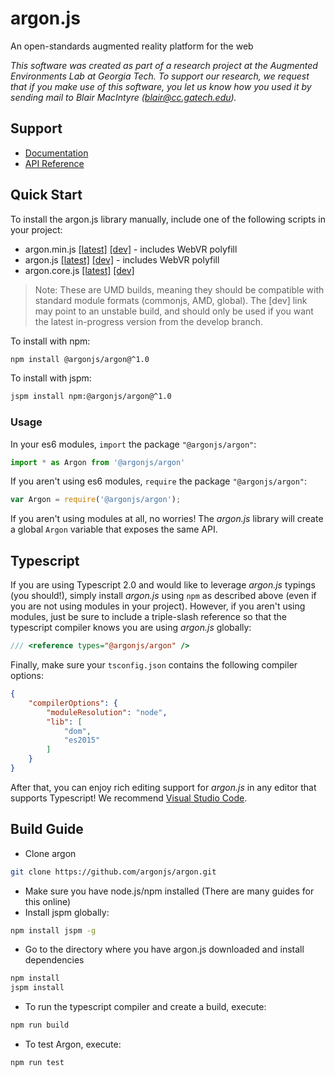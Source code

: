 # argon.js

An open-standards augmented reality platform for the web

*This software was created as part of a research project at the 
Augmented Environments Lab at Georgia Tech.  To support our research, 
we request that if you make use of this software, you let us know 
how you used it by sending mail to Blair MacIntyre (blair@cc.gatech.edu).*

## Support

* [Documentation](http://docs.argonjs.io/)
* [API Reference](http://argonjs.io/argon/)

## Quick Start

To install the argon.js library manually, include one of the following scripts in your project:

* argon.min.js   [\[latest\]](https://cdn.rawgit.com/argonjs/argon/v1.1.2/dist/argon.min.js) [\[dev\]](https://rawgit.com/argonjs/argon/develop/dist/argon.min.js) - includes WebVR polyfill
* argon.js       [\[latest\]](https://cdn.rawgit.com/argonjs/argon/v1.1.2/dist/argon.js) [\[dev\]](https://rawgit.com/argonjs/argon/develop/dist/argon.js) - includes WebVR polyfill 
* argon.core.js  [\[latest\]](https://cdn.rawgit.com/argonjs/argon/v1.1.2/dist/argon.core.js) [\[dev\]](https://rawgit.com/argonjs/argon/develop/dist/argon.core.js)

> Note: These are UMD builds, meaning they should be compatible with standard module formats (commonjs, AMD, global). The [dev] link may point to an unstable build, and should only be used if you want the latest in-progress version from the develop branch. 

To install with npm:

```sh
npm install @argonjs/argon@^1.0
```

To install with jspm:

```sh
jspm install npm:@argonjs/argon@^1.0
```

### Usage

In your es6 modules, `import` the package `"@argonjs/argon"`:

```js
import * as Argon from '@argonjs/argon'
```

If you aren't using es6 modules, `require` the package `"@argonjs/argon"`:

```js
var Argon = require('@argonjs/argon');
```

If you aren't using modules at all, no worries! The *argon.js* library will
create a global `Argon` variable that exposes the same API. 

## Typescript

If you are using Typescript 2.0 and would like to leverage 
*argon.js* typings (you should!), simply install *argon.js* using `npm` 
as described above (even if you are not using modules in your 
project). However, if you aren't using modules, just be sure
to include a triple-slash reference so that the typescript 
compiler knows you are using *argon.js* globally:

```ts
/// <reference types="@argonjs/argon" />
```

Finally, make sure your `tsconfig.json` contains the following 
compiler options:

```json
{
    "compilerOptions": {
        "moduleResolution": "node",
        "lib": [
            "dom",
            "es2015"
        ]
    }
}
```

After that, you can enjoy rich editing support for
*argon.js* in any editor that supports Typescript! We recommend 
[Visual Studio Code](https://code.visualstudio.com).

## Build Guide

* Clone argon

```sh
git clone https://github.com/argonjs/argon.git
```

* Make sure you have node.js/npm installed (There are many guides for this online)
* Install jspm globally:

```sh
npm install jspm -g
```

* Go to the directory where you have argon.js downloaded and install dependencies

```sh
npm install
jspm install
```

* To run the typescript compiler and create a build, execute:  

```sh
npm run build
```

* To test Argon, execute: 
 
```sh
npm run test
```
